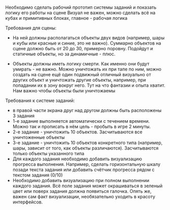 Необходимо сделать рабочий прототип системы заданий и показать логику его работы на сцене
Визуал не важен, можно сделать всё на кубах и примитивных блоках, главное - рабочая логика

Требования для сцены:
- На ней должны располагаться объекты двух видов (например, шары и кубы или красные и синие, это не важно).
Суммарно объектов на сцене должно быть от 20 до 30, примерно поровну.
Подойдут и статичные объекты, но за динамичные - плюс.

- Объекты должны иметь логику смерти.
Как именно они будут умирать - не важно.
Можно уничтожать их при тапе по ним, можно создать на сцене ещё один подвижный отличный визуально
от других объект и уничтожать другие объекты, например, при попадании их в зону вокруг него.
Тут на что фантазии и опыта хватит. Нам важно чтобы объекты были уничтожаемы 

Требования к системе заданий:
- в правой части экрана друг над другом должны быть расположены 3 задания
- 1-е задание выполняется автоматически с течением времени. Можно так и прописать в нём цель - пробыть в игре 2 минуты. 
- 2-е задание - уничтожить 10 объектов. Засчитываются все уничтоженные объекты 
- 3-е задание - уничтожить 10 объектов конкретного типа (например, шары, зависит от того, как объекты различаются). Засчитываются только объекты указанного типа
- Для каждого задания необходимо добавить визуализацию прогресса выполнения.
Например, сделать горизонтальную шкалу позади текста задания или
добавить счётчик прогресса рядом с текстом задания (0/10)
- Необходимо добавить визуализацию при полном выполнении каждого задания.
Всё поле задания может окрашиваться в зеленый цвет или поверх задания должна появиться галочка.
Опять же, важен сам факт визуализации, необязательно уходить в красоту интерфейсов.
